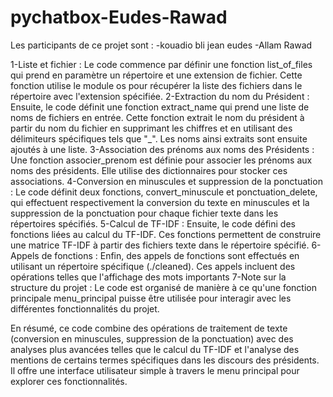 # pychatbox-Eudes-Rawad
Les participants de ce projet sont :
-kouadio bli jean eudes 
-Allam Rawad

1-Liste et fichier :
 Le code commence par définir une fonction list_of_files qui prend en paramètre un répertoire et une extension de fichier. Cette fonction utilise le module os pour 
 récupérer la liste des fichiers dans le répertoire avec l'extension spécifiée.
2-Extraction du nom du Président :
  Ensuite, le code définit une fonction extract_name qui prend une liste de noms de fichiers en entrée. Cette fonction extrait le nom du président à partir du nom du 
  fichier en supprimant les chiffres et en utilisant des délimiteurs spécifiques tels que "_". Les noms ainsi extraits sont ensuite ajoutés à une liste.
3-Association des prénoms aux noms des Présidents :
  Une fonction associer_prenom est définie pour associer les prénoms aux noms des présidents. Elle utilise des dictionnaires pour stocker ces associations.
4-Conversion en minuscules et suppression de la ponctuation :
  Le code définit deux fonctions, convert_minuscule et ponctuation_delete, qui effectuent respectivement la conversion du texte en minuscules et la suppression de la 
  ponctuation pour chaque fichier texte dans les répertoires spécifiés.
5-Calcul de TF-IDF :
  Ensuite, le code défini des fonctions liées au calcul du TF-IDF. Ces fonctions permettent de construire une matrice TF-IDF à partir des fichiers texte dans le 
  répertoire spécifié.
6-Appels de fonctions :
  Enfin, des appels de fonctions sont effectués en utilisant un répertoire spécifique (./cleaned). Ces appels incluent des opérations telles que l'affichage des 
  mots importants
7-Note sur la structure du projet :
  Le code est organisé de manière à ce qu'une fonction principale menu_principal puisse être utilisée pour interagir avec les différentes fonctionnalités du projet.
  
En résumé, ce code combine des opérations de traitement de texte (conversion en minuscules, suppression de la ponctuation) avec des analyses plus avancées telles que le calcul du TF-IDF et l'analyse des mentions de certains termes spécifiques dans les discours des présidents. Il offre une interface utilisateur simple à travers le menu principal pour explorer ces fonctionnalités.
